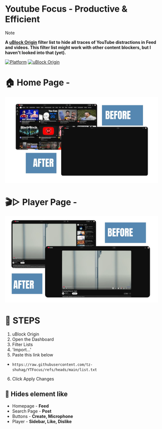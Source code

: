 # Youtube Focus - Productive & Efficient
> [!NOTE]
> **A [uBlock Origin](https://github.com/gorhill/uBlock) filter list to hide all traces of YouTube distractions in Feed and videos.
This filter list might work with other content blockers, but I haven't looked into that (yet).**

[![Platform](https://img.shields.io/badge/chrome%20|%20firefox%20|%20brave-platform?style=for-the-badge&label=platform&labelColor=21262d&color=238636)](#)
[![uBlock Origin](https://img.shields.io/badge/uBlock-Origin?style=for-the-badge&logo=ublockorigin&labelColor=21262d&color=800000)](https://ublockorigin.com/)

# 🏠 Home Page -
![Logo](assests/img/homepage.webp)


# 🎬▷ Player Page -
![Player](assests/img/player.webp)


# 🔧 STEPS
1. uBlock Origin
2. Open the Dashboard
3. Filter Lists
4. 'Import...'
5. Paste this link below
- `https://raw.githubusercontent.com/tz-shuhag/YTFocus/refs/heads/main/list.txt`
6. Click Apply Changes

## 🔮 Hides element like
- Homepage - **Feed**
- Search Page - **Post**
- Buttons - **Create, Microphone**
- Player - **Sidebar, Like, Dislike**
